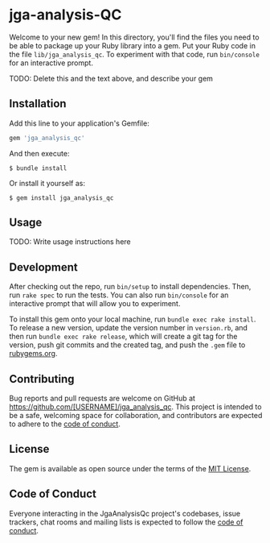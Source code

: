 # jga-analysis-QC

Welcome to your new gem! In this directory, you'll find the files you need to be able to package up your Ruby library into a gem. Put your Ruby code in the file `lib/jga_analysis_qc`. To experiment with that code, run `bin/console` for an interactive prompt.

TODO: Delete this and the text above, and describe your gem

## Installation

Add this line to your application's Gemfile:

```ruby
gem 'jga_analysis_qc'
```

And then execute:

    $ bundle install

Or install it yourself as:

    $ gem install jga_analysis_qc

## Usage

TODO: Write usage instructions here

## Development

After checking out the repo, run `bin/setup` to install dependencies. Then, run `rake spec` to run the tests. You can also run `bin/console` for an interactive prompt that will allow you to experiment.

To install this gem onto your local machine, run `bundle exec rake install`. To release a new version, update the version number in `version.rb`, and then run `bundle exec rake release`, which will create a git tag for the version, push git commits and the created tag, and push the `.gem` file to [rubygems.org](https://rubygems.org).

## Contributing

Bug reports and pull requests are welcome on GitHub at https://github.com/[USERNAME]/jga_analysis_qc. This project is intended to be a safe, welcoming space for collaboration, and contributors are expected to adhere to the [code of conduct](https://github.com/[USERNAME]/jga_analysis_qc/blob/master/CODE_OF_CONDUCT.md).

## License

The gem is available as open source under the terms of the [MIT License](https://opensource.org/licenses/MIT).

## Code of Conduct

Everyone interacting in the JgaAnalysisQc project's codebases, issue trackers, chat rooms and mailing lists is expected to follow the [code of conduct](https://github.com/[USERNAME]/jga_analysis_qc/blob/master/CODE_OF_CONDUCT.md).
